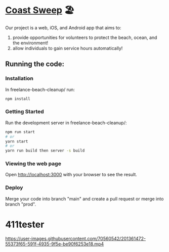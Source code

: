 # [Coast Sweep](https://freelance-beach-cleanup.web.app/) 🏖️

Our project is a web, iOS, and Android app that aims to:  
1. provide opportunities for volunteers to protect the beach, ocean, and the environment!
2. allow individuals to gain service hours automatically!

## Running the code:

### Installation
In freelance-beach-cleanup/ run:
```bash
npm install
```

### Getting Started

Run the development server in freelance-beach-cleanup/:

```bash
npm run start
# or
yarn start
# or 
yarn run build then server -s build
```

### Viewing the web page

Open [http://localhost:3000](http://localhost:3000) with your browser to see the result.

### Deploy

Merge your code into branch "main" and create a pull request or merge into branch "prod".
# 411tester


https://user-images.githubusercontent.com/70560542/201361472-55373f65-591f-4935-9f5e-be90f6253e18.mp4


